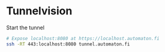 # Tunnelvision

Start the tunnel

```sh
# Expose localhost:8080 at https://localhost.automaton.fi
ssh -RT 443:localhost:8080 tunnel.automaton.fi
```
